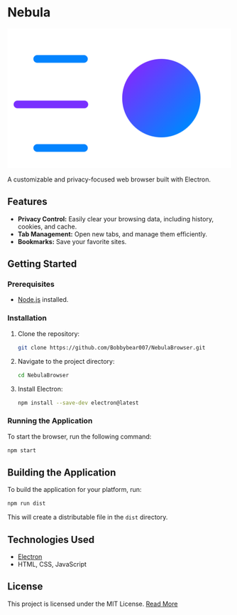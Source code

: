 # Nebula

![Nebula Logo](assets/images/Logos/Nebula-Logo.svg)

A customizable and privacy-focused web browser built with Electron.

## Features

*   **Privacy Control:** Easily clear your browsing data, including history, cookies, and cache.
*   **Tab Management:** Open new tabs, and manage them efficiently.
*   **Bookmarks:** Save your favorite sites.



## Getting Started

### Prerequisites

*   [Node.js](https://nodejs.org/) installed.

### Installation

1.  Clone the repository:
    ```sh
    git clone https://github.com/Bobbybear007/NebulaBrowser.git
    ```
2.  Navigate to the project directory:
    ```sh
    cd NebulaBrowser
    ```
3.  Install Electron:
    ```sh
    npm install --save-dev electron@latest
    ```

### Running the Application

To start the browser, run the following command:

```sh
npm start
```

## Building the Application

To build the application for your platform, run:

```sh
npm run dist
```

This will create a distributable file in the `dist` directory.

## Technologies Used

*   [Electron](https://www.electronjs.org/)
*   HTML, CSS, JavaScript

## License

This project is licensed under the MIT License. [Read More](documentation/MIT.md)


